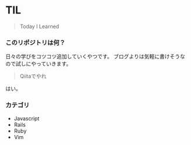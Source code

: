 # TIL

> Today I Learned

### このリポジトリは何？

日々の学びをコツコツ追加していくやつです。
ブログよりは気軽に書けそうなので試しにやっていきます。

> Qiitaでやれ

はい。

### カテゴリ
* Javascript
* Rails
* Ruby
* Vim
